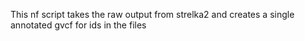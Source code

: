 This nf script takes the raw output from strelka2 and creates a single annotated gvcf for ids in the files
